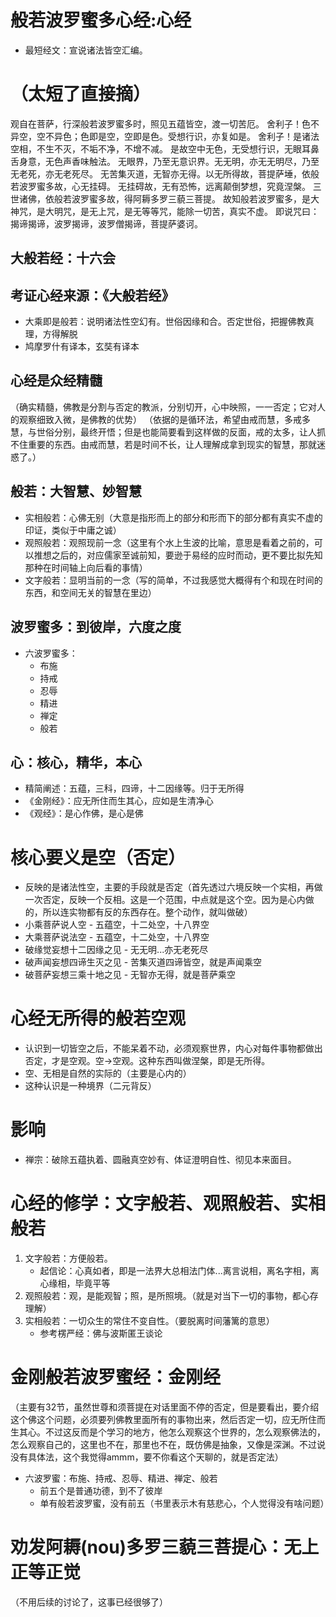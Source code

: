 # 般若波罗蜜多心经:心经
* 最短经文：宣说诸法皆空汇编。

# （太短了直接摘）
观自在菩萨，行深般若波罗蜜多时，照见五蕴皆空，渡一切苦厄。
舍利子！色不异空，空不异色；色即是空，空即是色。受想行识，亦复如是。
舍利子！是诸法空相，不生不灭，不垢不净，不增不减。
是故空中无色，无受想行识，无眼耳鼻舌身意，无色声香味触法。
无眼界，乃至无意识界。无无明，亦无无明尽，乃至无老死，亦无老死尽。
无苦集灭道，无智亦无得。以无所得故，菩提萨埵，依般若波罗蜜多故，心无挂碍。
无挂碍故，无有恐怖，远离颠倒梦想，究竟涅槃。
三世诸佛，依般若波罗蜜多故，得阿耨多罗三藐三菩提。
故知般若波罗蜜多，是大神咒，是大明咒，是无上咒，是无等等咒，能除一切苦，真实不虚。
即说咒曰：揭谛揭谛，波罗揭谛，波罗僧揭谛，菩提萨婆诃。

## 大般若经：十六会

## 考证心经来源：《大般若经》
* 大乘即是般若：说明诸法性空幻有。世俗因缘和合。否定世俗，把握佛教真理，方得解脱
* 鸠摩罗什有译本，玄奘有译本

## 心经是众经精髓
（确实精髓，佛教是分割与否定的教派，分别切开，心中映照，一一否定；它对人的观察细致入微，是佛教的优势）
（依据的是循环法，希望由戒而慧，多戒多慧，与世俗分别，最终开悟；但是也能简要看到这样做的反面，戒的太多，让人抓不住重要的东西。由戒而慧，若是时间不长，让人理解成拿到现实的智慧，那就迷惑了。）

## 般若：大智慧、妙智慧
* 实相般若：心佛无别（大意是指形而上的部分和形而下的部分都有真实不虚的印证，类似于中庸之诚）
* 观照般若：观照现前一念（这里有个水上生波的比喻，意思是看着之前的，可以推想之后的，对应儒家至诚前知，要逊于易经的应时而动，更不要比拟先知那种在时间轴上向后看的事情）
* 文字般若：显明当前的一念（写的简单，不过我感觉大概得有个和现在时间的东西，和空间无关的智慧在里边）

## 波罗蜜多：到彼岸，六度之度
* 六波罗蜜多：
  * 布施
  * 持戒
  * 忍辱
  * 精进
  * 禅定
  * 般若

## 心：核心，精华，本心
* 精简阐述：五蕴，三科，四谛，十二因缘等。归于无所得
* 《金刚经》：应无所住而生其心，应如是生清净心
* 《观经》：是心作佛，是心是佛

# 核心要义是空（否定）
* 反映的是诸法性空，主要的手段就是否定（首先透过六境反映一个实相，再做一次否定，反映一个反相。这是一个范围，中点就是这个空。因为是心内做的，所以连实物都有反的东西存在。整个动作，就叫做破）
* 小乘菩萨说人空 - 五蕴空，十二处空，十八界空
* 大乘菩萨说法空 - 五蕴空，十二处空，十八界空
* 破缘觉妄想十二因缘之见 - 无无明...亦无老死尽
* 破声闻妄想四谛生灭之见 - 苦集灭道四谛皆空，就是声闻乘空
* 破菩萨妄想三乘十地之见 - 无智亦无得，就是菩萨乘空

# 心经无所得的般若空观
* 认识到一切皆空之后，不能呆着不动，必须观察世界，内心对每件事物都做出否定，才是空观。空->空观。这种东西叫做涅槃，即是无所得。
* 空、无相是自然的实际的（主要是心内的）
* 这种认识是一种境界（二元背反）

# 影响
* 禅宗：破除五蕴执着、圆融真空妙有、体证澄明自性、彻见本来面目。

# 心经的修学：文字般若、观照般若、实相般若
1. 文字般若：方便般若。
   * 起信论：心真如者，即是一法界大总相法门体...离言说相，离名字相，离心缘相，毕竟平等
2. 观照般若：观，是能观智；照，是所照境。（就是对当下一切的事物，都心存理解）
3. 实相般若：一切众生的常住不变自性。（要脱离时间藩篱的意思）
   * 参考楞严经：佛与波斯匿王谈论

# 金刚般若波罗蜜经：金刚经
（主要有32节，虽然世尊和须菩提在对话里面不停的否定，但是要看出，要介绍这个佛这个问题，必须要列佛教里面所有的事物出来，然后否定一切，应无所住而生其心。不过这反而是个学习的地方，他怎么观察这个世界的，怎么观察佛法的，怎么观察自己的，这里也不在，那里也不在，既仿佛是抽象，又像是深渊。不过说没有具体法，这个我觉得ammm，要不你看这个天聊的，就是否定法）
* 六波罗蜜：布施、持戒、忍辱、精进、禅定、般若
  * 前五个是普通功德，到不了彼岸
  * 单有般若波罗蜜，没有前五（书里表示木有慈悲心，个人觉得没有啥问题）

# 劝发阿耨(nou)多罗三藐三菩提心：无上正等正觉
（不用后续的讨论了，这事已经很够了）